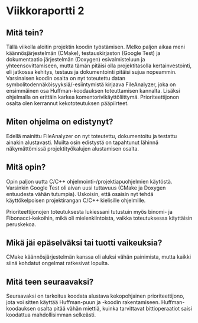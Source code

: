 # Viikkoraportti 2

## Mitä tein?

Tällä viikolla aloitin projektin koodin työstämisen. Melko paljon aikaa meni
käännösjärjestelmän (CMake), testauskirjaston (Google Test) ja dokumentaatio
järjestelmän (Doxygen) esivalmisteluun ja yhteensovittamiseen, mutta tämän
pitäisi olla projektitasolla kertainvestointi, eli jatkossa kehitys, testaus ja
dokumentointi pitäisi sujua nopeammin. Varsinaisen koodin osalta on nyt
toteutettu datan symbolitodennäköisyyksiä/-esiintymistä kirjaava FileAnalyzer,
joka on ensimmäinen osa Huffman-koodauksen toteuttamisen kannalta. Lisäksi
ohjelmalla on erittäin karkea komentorivikäyttöliittymä. Prioriteettijonon
osalta olen kerrannut kekototeutuksen pääpiirteet.

## Miten ohjelma on edistynyt?

Edellä mainittu FileAnalyzer on nyt toteutettu, dokumentoitu ja testattu ainakin
alustavasti. Muilta osin edistystä on tapahtunut lähinnä näkymättömissä
projektityökalujen alustamisen osalta.

## Mitä opin?

Opin paljon uutta C/C++ ohjelmointi-/projektiapuohjelmien käytöstä. Varsinkin
Google Test oli aivan uusi tuttavuus (CMake ja Doxygen entuudesta vähän
tutumpia). Uskoisin, että osaisin nyt tehdä käyttökelpoisen projektirangan C/C++
kielisille ohjelmille.

Prioriteettijonojen toteutuksesta lukiessani tutustuin myös binomi- ja
Fibonacci-kekoihin, mikä oli mielenkiintoista, vaikka toteutuksessa käyttäisin
peruskekoa.

## Mikä jäi epäselväksi tai tuotti vaikeuksia?

CMake käännösjärjestelmän kanssa oli aluksi vähän painimista, mutta kaikki siinä
kohdatut ongelmat ratkesivat lopulta.

## Mitä teen seuraavaksi?

Seuraavaksi on tarkoitus koodata alustava kekopohjainen prioriteettijono, jota
voi sitten käyttää Huffman-puun ja -koodin rakentamiseen. Huffman-koodauksen
osalta pitää vähän miettiä, kuinka tarvittavat bittioperaatiot saisi koodattua
mahdollisimman selkeästi.
